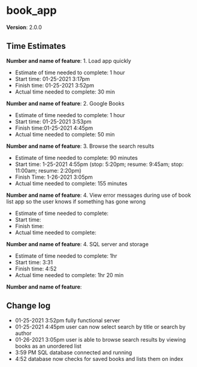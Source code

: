 # book_app

**Version**: 2.0.0

## Time Estimates

**Number and name of feature**: 1. Load app quickly

- Estimate of time needed to complete: 1 hour
- Start time: 01-25-2021 3:17pm
- Finish time: 01-25-2021 3:52pm
- Actual time needed to complete: 30 min

**Number and name of feature**: 2. Google Books

- Estimate of time needed to complete: 1 hour
- Start time: 01-25-2021 3:53pm
- Finish time:01-25-2021 4:45pm
- Actual time needed to complete: 50 min

**Number and name of feature**: 3. Browse the search results
- Estimate of time needed to complete: 90 minutes
- Start time: 1-25-2021 4:55pm (stop: 5:20pm; resume: 9:45am; stop: 11:00am; resume: 2:20pm)
- Finish Time: 1-26-2021 3:05pm
- Actual time needed to complete: 155 minutes

**Number and name of feature**: 4. View error messages during use of book list app so the user knows if something has gone wrong

- Estimate of time needed to complete:
- Start time:
- Finish time:
- Actual time needed to complete:

**Number and name of feature**: 4. SQL server and storage

- Estimate of time needed to complete: 1hr 
- Start time: 3:31
- Finish time: 4:52 
- Actual time needed to complete: 1hr 20 min

**Number and name of feature**:
 
## Change log

- 01-25-2021 3:52pm fully functional server
- 01-25-2021 4:45pm user can now select search by title or search by author
- 01-26-2021 3:05pm user is able to browse search results by viewing books as an unordered list
- 3:59 PM SQL database connected and running
- 4:52 database now checks for saved books and lists them on index

